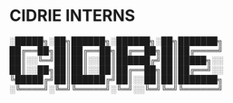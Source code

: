 # CIDRIE INTERNS 


░█████╗░██╗██████╗░██████╗░██╗███████╗
██╔══██╗██║██╔══██╗██╔══██╗██║██╔════╝
██║░░╚═╝██║██║░░██║██████╔╝██║█████╗░░
██║░░██╗██║██║░░██║██╔══██╗██║██╔══╝░░
╚█████╔╝██║██████╔╝██║░░██║██║███████╗
░╚════╝░╚═╝╚═════╝░╚═╝░░╚═╝╚═╝╚══════╝
<!--
### The Interns
- #### Advaith Narayanan,
  [Email](mailto:advaithnarayanan8@gmail.com) | [Twitter](https://twitter.com/advaithnarayan)
- #### Amalendu P,
  [Email](mailto:advaithnarayanan8@gmail.com) | [Twitter](https://twitter.com/advaithnarayan)




**Here are some ideas to get you started:**

🙋‍♀️ A short introduction - what is your organization all about?
🌈 Contribution guidelines - how can the community get involved?
👩‍💻 Useful resources - where can the community find your docs? Is there anything else the community should know?
🍿 Fun facts - what does your team eat for breakfast?
🧙 Remember, you can do mighty things with the power of [Markdown](https://docs.github.com/github/writing-on-github/getting-started-with-writing-and-formatting-on-github/basic-writing-and-formatting-syntax)
-->
